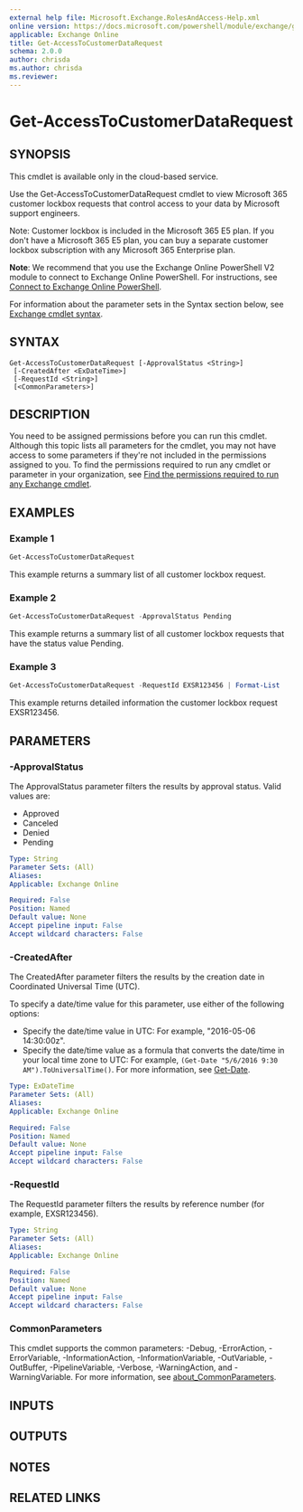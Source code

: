 ```yaml
---
external help file: Microsoft.Exchange.RolesAndAccess-Help.xml
online version: https://docs.microsoft.com/powershell/module/exchange/get-accesstocustomerdatarequest
applicable: Exchange Online
title: Get-AccessToCustomerDataRequest
schema: 2.0.0
author: chrisda
ms.author: chrisda
ms.reviewer:
---
```


# Get-AccessToCustomerDataRequest

## SYNOPSIS
This cmdlet is available only in the cloud-based service.

Use the Get-AccessToCustomerDataRequest cmdlet to view Microsoft 365 customer lockbox requests that control access to your data by Microsoft support engineers.

Note: Customer lockbox is included in the Microsoft 365 E5 plan. If you don't have a Microsoft 365 E5 plan, you can buy a separate customer lockbox subscription with any Microsoft 365 Enterprise plan.

**Note**: We recommend that you use the Exchange Online PowerShell V2 module to connect to Exchange Online PowerShell. For instructions, see [Connect to Exchange Online PowerShell](https://docs.microsoft.com/powershell/exchange/connect-to-exchange-online-powershell).

For information about the parameter sets in the Syntax section below, see [Exchange cmdlet syntax](https://docs.microsoft.com/powershell/exchange/exchange-cmdlet-syntax).

## SYNTAX

```
Get-AccessToCustomerDataRequest [-ApprovalStatus <String>]
 [-CreatedAfter <ExDateTime>]
 [-RequestId <String>]
 [<CommonParameters>]
```

## DESCRIPTION
You need to be assigned permissions before you can run this cmdlet. Although this topic lists all parameters for the cmdlet, you may not have access to some parameters if they're not included in the permissions assigned to you. To find the permissions required to run any cmdlet or parameter in your organization, see [Find the permissions required to run any Exchange cmdlet](https://docs.microsoft.com/powershell/exchange/find-exchange-cmdlet-permissions).

## EXAMPLES

### Example 1
```powershell
Get-AccessToCustomerDataRequest
```

This example returns a summary list of all customer lockbox request.

### Example 2
```powershell
Get-AccessToCustomerDataRequest -ApprovalStatus Pending
```

This example returns a summary list of all customer lockbox requests that have the status value Pending.

### Example 3
```powershell
Get-AccessToCustomerDataRequest -RequestId EXSR123456 | Format-List
```

This example returns detailed information the customer lockbox request EXSR123456.

## PARAMETERS

### -ApprovalStatus
The ApprovalStatus parameter filters the results by approval status. Valid values are:

- Approved
- Canceled
- Denied
- Pending

```yaml
Type: String
Parameter Sets: (All)
Aliases:
Applicable: Exchange Online

Required: False
Position: Named
Default value: None
Accept pipeline input: False
Accept wildcard characters: False
```

### -CreatedAfter
The CreatedAfter parameter filters the results by the creation date in Coordinated Universal Time (UTC).

To specify a date/time value for this parameter, use either of the following options:

- Specify the date/time value in UTC: For example, "2016-05-06 14:30:00z".
- Specify the date/time value as a formula that converts the date/time in your local time zone to UTC: For example, `(Get-Date "5/6/2016 9:30 AM").ToUniversalTime()`. For more information, see [Get-Date](https://docs.microsoft.com/powershell/module/Microsoft.PowerShell.Utility/Get-Date).

```yaml
Type: ExDateTime
Parameter Sets: (All)
Aliases:
Applicable: Exchange Online

Required: False
Position: Named
Default value: None
Accept pipeline input: False
Accept wildcard characters: False
```

### -RequestId
The RequestId parameter filters the results by reference number (for example, EXSR123456).

```yaml
Type: String
Parameter Sets: (All)
Aliases:
Applicable: Exchange Online

Required: False
Position: Named
Default value: None
Accept pipeline input: False
Accept wildcard characters: False
```

### CommonParameters
This cmdlet supports the common parameters: -Debug, -ErrorAction, -ErrorVariable, -InformationAction, -InformationVariable, -OutVariable, -OutBuffer, -PipelineVariable, -Verbose, -WarningAction, and -WarningVariable. For more information, see [about_CommonParameters](https://go.microsoft.com/fwlink/p/?LinkID=113216).

## INPUTS

###  

## OUTPUTS

###  

## NOTES

## RELATED LINKS
